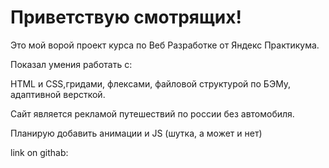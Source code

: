 # Приветствую смотрящих!

Это мой ворой проект курса по Веб Разработке от Яндекс Практикума. 

Показал умения работать с: 

 HTML и CSS,гридами, флексами, файловой структурой по БЭМу, адаптивной версткой.

Сайт является рекламой путешествий по россии без автомобиля.

Планирую добавить анимации и JS (шутка, а может и нет)

link on githab: 
